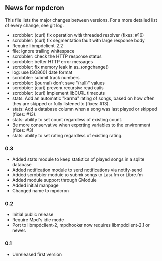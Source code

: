 ## News for mpdcron

This file lists the major changes between versions. For a more detailed list of
every change, see git log.

* scrobbler: (curl) fix operation with threaded resolver
  (fixes: #16)
* scrobbler: (curl) fix segmentation fault with large response body
* Require libmpdclient-2.2
* file: ignore trailing whitespace
* scrobbler: check the HTTP response status
* scrobbler: better HTTP error messages
* scrobbler: fix memory leak in as_songchange()
* log: use ISO8601 date format
* scrobbler: submit track numbers
* scrobbler: (journal) don't save "(null)" values
* scrobbler: (curl) prevent recursive read calls
* scrobbler: (curl) Implement libCURL timeouts
* stats: Add an automatic "karma" rating of songs, based on how often they are
  skipped or fully listened to (fixes: #13).
* stats: Add a database column when a song was last played or skipped
  (fixes: #13).
* stats: ability to set count regardless of existing count.
* Be more conservative when exporting variables to the environment (fixes: #3)
* stats: ability to set rating regardless of existing rating.

### 0.3
* Added stats module to keep statistics of played songs in a sqlite database
* Added notification module to send notifications via notify-send
* Added scrobbler module to submit songs to Last.fm or Libre.fm
* Added module support through GModule
* Added initial manpage
* Changed name to mpdcron

### 0.2
* Initial public release
* Require Mpd's idle mode
* Port to libmpdclient-2, mpdhooker now requires libmpdclient-2.1 or newer.

### 0.1
* Unreleased first version

<!-- vim: set tw=80 ft=mkd spell spelllang=en sw=4 sts=4 et : -->
